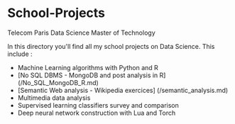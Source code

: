 # School-Projects
Telecom Paris Data Science Master of Technology

In this directory you'll find all my school projects on Data Science. This include :
- Machine Learning algorithms with Python and R
- [No SQL DBMS - MongoDB and post analysis in R] (/No_SQL_MongoDB_R.md) 
- [Semantic Web analysis - Wikipedia exercices] (/semantic_analysis.md) 
- Multimedia data analysis
- Supervised learning classifiers survey and comparison
- Deep neural network construction with Lua and Torch
